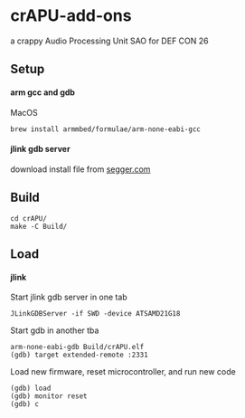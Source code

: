 # crAPU-add-ons
a crappy Audio Processing Unit SAO for DEF CON 26

## Setup

#### arm gcc and gdb

MacOS

```
brew install armmbed/formulae/arm-none-eabi-gcc
```

#### jlink gdb server

download install file from [segger.com](https://www.segger.com/products/debug-probes/j-link/tools/j-link-gdb-server/about-j-link-gdb-server/)

## Build

```
cd crAPU/
make -C Build/
```

## Load

#### jlink

Start jlink gdb server in one tab

```
JLinkGDBServer -if SWD -device ATSAMD21G18
```

Start gdb in another tba

```
arm-none-eabi-gdb Build/crAPU.elf
(gdb) target extended-remote :2331
```

Load new firmware, reset microcontroller, and run new code

```
(gdb) load
(gdb) monitor reset
(gdb) c
```
